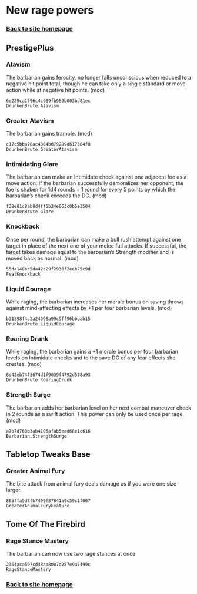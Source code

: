# New rage powers

### [Back to site homepage](./README.md)

## PrestigePlus

### Atavism

The barbarian gains ferocity, no longer falls unconscious when reduced to a negative hit point total, though he can take only a single standard or move action while at negative hit points. (mod)

`6e229ca1796c4c989fb989b003bd81ec`  
`DrunkenBrute.Atavism`  

### Greater Atavism

The barbarian gains trample. (mod)

`c17c5bba78ac4304b079289d617384f8`  
`DrunkenBrute.GreaterAtavism`  

### Intimidating Glare

The barbarian can make an Intimidate check against one adjacent foe as a move action. If the barbarian successfully demoralizes her opponent, the foe is shaken for 1d4 rounds + 1 round for every 5 points by which the barbarian’s check exceeds the DC. (mod)

`f38e81c8ab8d4ff5b24e063c0b5e3504`  
`DrunkenBrute.Glare`  

### Knockback

Once per round, the barbarian can make a bull rush attempt against one target in place of the next one of your melee full attacks. If successful, the target takes damage equal to the barbarian’s Strength modifier and is moved back as normal. (mod)

`55da148bc5da42c29f2930f2eeb75c9d`  
`FeatKnockback`  

### Liquid Courage

While raging, the barbarian increases her morale bonus on saving throws against mind-affecting effects by +1 per four barbarian levels. (mod)

`b31398f4c2a24098a99c9ff96bbbab15`  
`DrunkenBrute.LiquidCourage`  

### Roaring Drunk

While raging, the barbarian gains a +1 morale bonus per four barbarian levels on Intimidate checks and to the save DC of any fear effects she creates. (mod)

`8d42eb74f3674d1f9039f4792d578a93`  
`DrunkenBrute.RoaringDrunk`  

### Strength Surge

The barbarian adds her barbarian level on her next combat maneuver check in 2 rounds as a swift action. This power can only be used once per rage. (mod)

`a7b7d768b3ab4105afab5ead68e1c616`  
`Barbarian.StrengthSurge`  

## Tabletop Tweaks Base

### Greater Animal Fury

The bite attack from animal fury deals damage as if you were one size larger.

`885ffa5d7fb7499f87841a9c59c1f007`  
`GreaterAnimalFuryFeature`  

## Tome Of The Firebird

### Rage Stance Mastery

The barbarian can now use two rage stances at once

`2364aca607cd48aa8087d287e9a7499c`  
`RageStanceMastery`  


### [Back to site homepage](./README.md)
